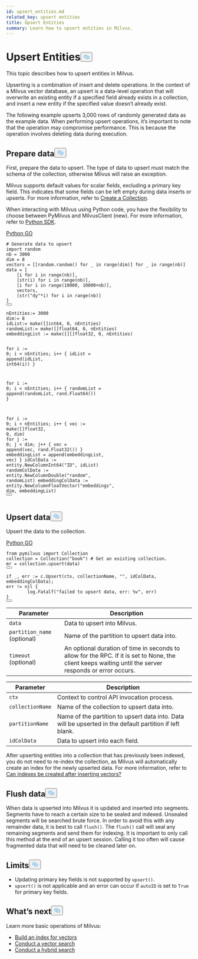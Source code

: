 ```yaml
---
id: upsert_entities.md
related_key: upsert entities
title: Upsert Entities
summary: Learn how to upsert entities in Milvus.
---
```

<h1 id="Upsert-Entities" class="common-anchor-header">Upsert Entities<button data-href="#Upsert-Entities" class="anchor-icon" translate="no">
      <svg translate="no"
        aria-hidden="true"
        focusable="false"
        height="20"
        version="1.1"
        viewBox="0 0 16 16"
        width="16"
      >
        <path
          fill="#0092E4"
          fill-rule="evenodd"
          d="M4 9h1v1H4c-1.5 0-3-1.69-3-3.5S2.55 3 4 3h4c1.45 0 3 1.69 3 3.5 0 1.41-.91 2.72-2 3.25V8.59c.58-.45 1-1.27 1-2.09C10 5.22 8.98 4 8 4H4c-.98 0-2 1.22-2 2.5S3 9 4 9zm9-3h-1v1h1c1 0 2 1.22 2 2.5S13.98 12 13 12H9c-.98 0-2-1.22-2-2.5 0-.83.42-1.64 1-2.09V6.25c-1.09.53-2 1.84-2 3.25C6 11.31 7.55 13 9 13h4c1.45 0 3-1.69 3-3.5S14.5 6 13 6z"
        ></path>
      </svg>
    </button></h1><p>This topic describes how to upsert entities in Milvus.</p>
<p>Upserting is a combination of insert and delete operations. In the context of a Milvus vector database, an upsert is a data-level operation that will overwrite an existing entity if a specified field already exists in a collection, and insert a new entity if the specified value doesn’t already exist.</p>
<p>The following example upserts 3,000 rows of randomly generated data as the example data. When performing upsert operations, it’s important to note that the operation may compromise performance. This is because the operation involves deleting data during execution.</p>
<h2 id="Prepare-data" class="common-anchor-header">Prepare data<button data-href="#Prepare-data" class="anchor-icon" translate="no">
      <svg translate="no"
        aria-hidden="true"
        focusable="false"
        height="20"
        version="1.1"
        viewBox="0 0 16 16"
        width="16"
      >
        <path
          fill="#0092E4"
          fill-rule="evenodd"
          d="M4 9h1v1H4c-1.5 0-3-1.69-3-3.5S2.55 3 4 3h4c1.45 0 3 1.69 3 3.5 0 1.41-.91 2.72-2 3.25V8.59c.58-.45 1-1.27 1-2.09C10 5.22 8.98 4 8 4H4c-.98 0-2 1.22-2 2.5S3 9 4 9zm9-3h-1v1h1c1 0 2 1.22 2 2.5S13.98 12 13 12H9c-.98 0-2-1.22-2-2.5 0-.83.42-1.64 1-2.09V6.25c-1.09.53-2 1.84-2 3.25C6 11.31 7.55 13 9 13h4c1.45 0 3-1.69 3-3.5S14.5 6 13 6z"
        ></path>
      </svg>
    </button></h2><p>First, prepare the data to upsert.  The type of data to upsert must match the schema of the collection, otherwise Milvus will raise an exception.</p>
<p>Milvus supports default values for scalar fields, excluding a primary key field. This indicates that some fields can be left empty during data inserts or upserts. For more information, refer to <a href="/docs/ko/create_collection.md#prepare-schema">Create a Collection</a>.</p>
<div class="alert note">
<p>When interacting with Milvus using Python code, you have the flexibility to choose between PyMilvus and MilvusClient (new). For more information, refer to <a href="https://milvus.io/api-reference/pymilvus/v2.3.x/About.md">Python SDK</a>.</p>
</div>
<div class="multipleCode">
  <a href="#python">Python </a>
  <a href="#go">GO</a>
</div>
<pre><code translate="no" class="language-python"><span class="hljs-comment"># Generate data to upsert</span>
<span class="hljs-keyword">import</span> random
nb = <span class="hljs-number">3000</span>
dim = <span class="hljs-number">8</span>
vectors = [[random.random() <span class="hljs-keyword">for</span> _ <span class="hljs-keyword">in</span> <span class="hljs-built_in">range</span>(dim)] <span class="hljs-keyword">for</span> _ <span class="hljs-keyword">in</span> <span class="hljs-built_in">range</span>(nb)]
data = [
    [i <span class="hljs-keyword">for</span> i <span class="hljs-keyword">in</span> <span class="hljs-built_in">range</span>(nb)],
    [<span class="hljs-built_in">str</span>(i) <span class="hljs-keyword">for</span> i <span class="hljs-keyword">in</span> <span class="hljs-built_in">range</span>(nb)],
    [i <span class="hljs-keyword">for</span> i <span class="hljs-keyword">in</span> <span class="hljs-built_in">range</span>(<span class="hljs-number">10000</span>, <span class="hljs-number">10000</span>+nb)],
    vectors,
    [<span class="hljs-built_in">str</span>(<span class="hljs-string">&quot;dy&quot;</span>*i) <span class="hljs-keyword">for</span> i <span class="hljs-keyword">in</span> <span class="hljs-built_in">range</span>(nb)]
]
<button class="copy-code-btn"></button></code></pre>
<pre><code translate="no" class="language-go">nEntities:= <span class="hljs-number">3000</span>
dim:= <span class="hljs-number">8</span>
idList:= <span class="hljs-built_in">make</span>([]<span class="hljs-type">int64</span>, <span class="hljs-number">0</span>, nEntities)
randomList:= <span class="hljs-built_in">make</span>([]<span class="hljs-type">float64</span>, <span class="hljs-number">0</span>, nEntities)
embeddingList := <span class="hljs-built_in">make</span>([][]<span class="hljs-type">float32</span>, <span class="hljs-number">0</span>, nEntities)

<span class="hljs-keyword">for</span> i := <span class="hljs-number">0</span>; i &lt; nEntities; i++ {
    idList = <span class="hljs-built_in">append</span>(idList, <span class="hljs-type">int64</span>(i))
}
    
<span class="hljs-keyword">for</span> i := <span class="hljs-number">0</span>; i &lt; nEntities; i++ {
    randomList = <span class="hljs-built_in">append</span>(randomList, rand.Float64())
}
  
<span class="hljs-keyword">for</span> i := <span class="hljs-number">0</span>; i &lt; nEntities; i++ {
    vec := <span class="hljs-built_in">make</span>([]<span class="hljs-type">float32</span>, <span class="hljs-number">0</span>, dim)
<span class="hljs-keyword">for</span> j := <span class="hljs-number">0</span>; j &lt; dim; j++ {
        vec = <span class="hljs-built_in">append</span>(vec, rand.Float32())
    }
    embeddingList = <span class="hljs-built_in">append</span>(embeddingList, vec)
}
idColData := entity.NewColumnInt64(<span class="hljs-string">&quot;ID&quot;</span>, idList)
randomColData := entity.NewColumnDouble(<span class="hljs-string">&quot;random&quot;</span>, randomList)
embeddingColData := entity.NewColumnFloatVector(<span class="hljs-string">&quot;embeddings&quot;</span>, dim, embeddingList)
<button class="copy-code-btn"></button></code></pre>
<h2 id="Upsert-data" class="common-anchor-header">Upsert data<button data-href="#Upsert-data" class="anchor-icon" translate="no">
      <svg translate="no"
        aria-hidden="true"
        focusable="false"
        height="20"
        version="1.1"
        viewBox="0 0 16 16"
        width="16"
      >
        <path
          fill="#0092E4"
          fill-rule="evenodd"
          d="M4 9h1v1H4c-1.5 0-3-1.69-3-3.5S2.55 3 4 3h4c1.45 0 3 1.69 3 3.5 0 1.41-.91 2.72-2 3.25V8.59c.58-.45 1-1.27 1-2.09C10 5.22 8.98 4 8 4H4c-.98 0-2 1.22-2 2.5S3 9 4 9zm9-3h-1v1h1c1 0 2 1.22 2 2.5S13.98 12 13 12H9c-.98 0-2-1.22-2-2.5 0-.83.42-1.64 1-2.09V6.25c-1.09.53-2 1.84-2 3.25C6 11.31 7.55 13 9 13h4c1.45 0 3-1.69 3-3.5S14.5 6 13 6z"
        ></path>
      </svg>
    </button></h2><p>Upsert the data to the collection.</p>
<div class="multipleCode">
  <a href="#python">Python </a>
  <a href="#go">GO</a>
</div>
<pre><code translate="no" class="language-python"><span class="hljs-keyword">from</span> pymilvus <span class="hljs-keyword">import</span> Collection
collection = Collection(<span class="hljs-string">&quot;book&quot;</span>) <span class="hljs-comment"># Get an existing collection.</span>
mr = collection.upsert(data)
<button class="copy-code-btn"></button></code></pre>
<pre><code translate="no" class="language-go"><span class="hljs-keyword">if</span> _, err := c.Upsert(ctx, collectionName, <span class="hljs-string">&quot;&quot;</span>, idColData, embeddingColData);
err != <span class="hljs-literal">nil</span> {
        log.Fatalf(<span class="hljs-string">&quot;failed to upsert data, err: %v&quot;</span>, err)
}
<button class="copy-code-btn"></button></code></pre>
<table class="language-python">
    <thead>
    <tr>
        <th>Parameter</th>
        <th>Description</th>
    </tr>
    </thead>
    <tbody>
    <tr>
        <td><code translate="no">data</code></td>
        <td>Data to upsert into Milvus.</td>
    </tr>
    <tr>
        <td><code translate="no">partition_name</code> (optional)</td>
        <td>Name of the partition to upsert data into.</td>
    </tr>
    <tr>
        <td><code translate="no">timeout</code> (optional)</td>
        <td>An optional duration of time in seconds to allow for the RPC. If it is set to None, the client keeps waiting until the server responds or error occurs.</td>
    </tr>
    </tbody>
</table>
<table class="language-go">
    <thead>
    <tr>
        <th>Parameter</th>
        <th>Description</th>
    </tr>
    </thead>
    <tbody>
    <tr>
        <td><code translate="no">ctx</code></td>
        <td>Context to control API invocation process.</td>
    </tr>
    <tr>
        <td><code translate="no">collectionName</code></td>
        <td>Name of the collection to upsert data into.</td>
    </tr>
    <tr>
        <td><code translate="no">partitionName</code></td>
        <td>Name of the partition to upsert data into. Data will be upserted in the default partition if left blank.</td>
    </tr>
    <tr>
        <td><code translate="no">idColData</code></td>
        <td>Data to upsert into each field.</td>
    </tr>
  </tbody>
</table>
<div class="alert note">
<p>After upserting entities into a collection that has previously been indexed, you do not need to re-index the collection, as Milvus will automatically create an index for the newly upserted data. For more information, refer to <a href="/docs/ko/product_faq.md#Can-indexes-be-created-after-inserting-vectors">Can indexes be created after inserting vectors?</a></p>
</div>
<h2 id="Flush-data" class="common-anchor-header">Flush data<button data-href="#Flush-data" class="anchor-icon" translate="no">
      <svg translate="no"
        aria-hidden="true"
        focusable="false"
        height="20"
        version="1.1"
        viewBox="0 0 16 16"
        width="16"
      >
        <path
          fill="#0092E4"
          fill-rule="evenodd"
          d="M4 9h1v1H4c-1.5 0-3-1.69-3-3.5S2.55 3 4 3h4c1.45 0 3 1.69 3 3.5 0 1.41-.91 2.72-2 3.25V8.59c.58-.45 1-1.27 1-2.09C10 5.22 8.98 4 8 4H4c-.98 0-2 1.22-2 2.5S3 9 4 9zm9-3h-1v1h1c1 0 2 1.22 2 2.5S13.98 12 13 12H9c-.98 0-2-1.22-2-2.5 0-.83.42-1.64 1-2.09V6.25c-1.09.53-2 1.84-2 3.25C6 11.31 7.55 13 9 13h4c1.45 0 3-1.69 3-3.5S14.5 6 13 6z"
        ></path>
      </svg>
    </button></h2><p>When data is upserted into Milvus it is updated and inserted into segments. Segments have to reach a certain size to be sealed and indexed. Unsealed segments will be searched brute force. In order to avoid this with any remainder data, it is best to call <code translate="no">flush()</code>. The <code translate="no">flush()</code> call will seal any remaining segments and send them for indexing. It is important to only call this method at the end of an upsert session. Calling it too often will cause fragmented data that will need to be cleaned later on.</p>
<h2 id="Limits" class="common-anchor-header">Limits<button data-href="#Limits" class="anchor-icon" translate="no">
      <svg translate="no"
        aria-hidden="true"
        focusable="false"
        height="20"
        version="1.1"
        viewBox="0 0 16 16"
        width="16"
      >
        <path
          fill="#0092E4"
          fill-rule="evenodd"
          d="M4 9h1v1H4c-1.5 0-3-1.69-3-3.5S2.55 3 4 3h4c1.45 0 3 1.69 3 3.5 0 1.41-.91 2.72-2 3.25V8.59c.58-.45 1-1.27 1-2.09C10 5.22 8.98 4 8 4H4c-.98 0-2 1.22-2 2.5S3 9 4 9zm9-3h-1v1h1c1 0 2 1.22 2 2.5S13.98 12 13 12H9c-.98 0-2-1.22-2-2.5 0-.83.42-1.64 1-2.09V6.25c-1.09.53-2 1.84-2 3.25C6 11.31 7.55 13 9 13h4c1.45 0 3-1.69 3-3.5S14.5 6 13 6z"
        ></path>
      </svg>
    </button></h2><ul>
<li>Updating primary key fields is not supported by <code translate="no">upsert()</code>.</li>
<li><code translate="no">upsert()</code> is not applicable and an error can occur if <code translate="no">autoID</code> is set to <code translate="no">True</code> for primary key fields.</li>
</ul>
<h2 id="Whats-next" class="common-anchor-header">What’s next<button data-href="#Whats-next" class="anchor-icon" translate="no">
      <svg translate="no"
        aria-hidden="true"
        focusable="false"
        height="20"
        version="1.1"
        viewBox="0 0 16 16"
        width="16"
      >
        <path
          fill="#0092E4"
          fill-rule="evenodd"
          d="M4 9h1v1H4c-1.5 0-3-1.69-3-3.5S2.55 3 4 3h4c1.45 0 3 1.69 3 3.5 0 1.41-.91 2.72-2 3.25V8.59c.58-.45 1-1.27 1-2.09C10 5.22 8.98 4 8 4H4c-.98 0-2 1.22-2 2.5S3 9 4 9zm9-3h-1v1h1c1 0 2 1.22 2 2.5S13.98 12 13 12H9c-.98 0-2-1.22-2-2.5 0-.83.42-1.64 1-2.09V6.25c-1.09.53-2 1.84-2 3.25C6 11.31 7.55 13 9 13h4c1.45 0 3-1.69 3-3.5S14.5 6 13 6z"
        ></path>
      </svg>
    </button></h2><p>Learn more basic operations of Milvus:</p>
<ul>
<li><a href="/docs/ko/build_index.md">Build an index for vectors</a></li>
<li><a href="/docs/ko/search.md">Conduct a vector search</a></li>
<li><a href="/docs/ko/hybridsearch.md">Conduct a hybrid search</a></li>
</ul>
